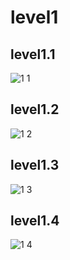 # level1

## level1.1
![1 1](https://github.com/Nitiphum7/COM-LAB-I-LabSheet-Week-11/assets/144196695/45c60bee-9850-4203-81fc-aebc797b1079)

## level1.2
![1 2](https://github.com/Nitiphum7/COM-LAB-I-LabSheet-Week-11/assets/144196695/3bc04b97-ebb8-4f6d-992f-1504a817abfe)

## level1.3
![1 3](https://github.com/Nitiphum7/COM-LAB-I-LabSheet-Week-11/assets/144196695/3a22673e-0bcb-4998-bdd2-59e83bd8cb67)

## level1.4
![1 4](https://github.com/Nitiphum7/COM-LAB-I-LabSheet-Week-11/assets/144196695/0128ae69-2d11-4a59-97d1-f1618d648e69)



